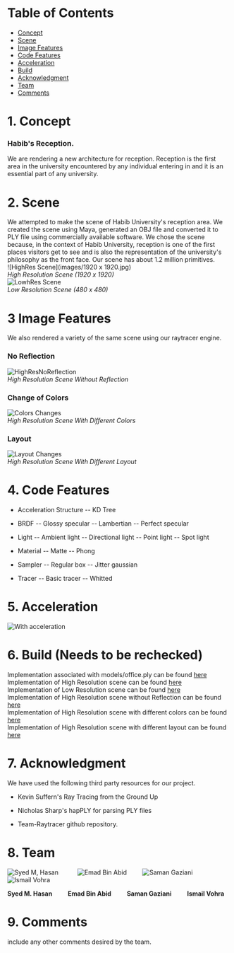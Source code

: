 # Table of Contents
- [Concept](#1-concept)
- [Scene](#2-scene)
- [Image Features](#3-image-features)
- [Code Features](#4-code-features)
- [Acceleration](#5-acceleration)
- [Build](#6-build)
- [Acknowledgment](#7-acknowledgment)
- [Team](#8-team)
- [Comments](#9-comments)

# 1. Concept
### Habib's Reception.

We are rendering a new architecture for reception. Reception is the first area in the university encountered by any individual entering in and it is an essential part of any university. 


# 2. Scene
We attempted to make the scene of Habib University's reception area. We created the scene using Maya, generated an OBJ file and converted it to PLY file using commercially available software. We chose the scene because, in the context of Habib University, reception is one of the first places visitors get to see and is also the representation of the university's philosophy as the front face. Our scene has about 1.2 million primitives. <br>
![HighRes Scene](images/1920 x 1920.jpg) <br>
 _High Resolution Scene (1920 x 1920)_ <br>
 ![LowhRes Scene](images/480x480.jpg)<br>
 _Low Resolution Scene (480 x 480)_ <br>
 
# 3 Image Features
We also rendered a variety of the same scene using our raytracer engine.
### No Reflection
![HighResNoReflection](images/highResWOReflection.jpg) <br>
_High Resolution Scene Without Reflection_ <br>
### Change of Colors
![Colors Changes](images/scenewithdiffcolors.jpg) <br>
_High Resolution Scene With Different Colors_ <br>
### Layout
![Layout Changes](images/scenewithdiffconfig.jpg) <br>
_High Resolution Scene With Different Layout_ <br>


# 4. Code Features 

- Acceleration Structure
	-- KD Tree

- BRDF
	-- Glossy specular
	-- Lambertian
	-- Perfect specular

- Light
	-- Ambient light
	-- Directional light
	-- Point light
	-- Spot light

- Material
	-- Matte
	-- Phong

- Sampler
	-- Regular box
	-- Jitter gaussian

- Tracer
	-- Basic tracer
	-- Whitted

# 5. Acceleration 
![With acceleration](images/scene-1.jpg)

# 6. Build (Needs to be rechecked)
Implementation associated with models/office.ply can be found [here](https://github.com/habib-university/cs440-fall19-proj-ii-the-hungry-ducks/blob/master/src/raytracer/build/buildTest.cpp)<br>
Implementation of High Resolution scene can be found [here](https://github.com/habib-university/cs440-fall19-proj-ii-the-hungry-ducks/blob/master/src/raytracer/build/buildTest.cpp) <br>
Implementation of Low Resolution scene can be found [here](https://github.com/habib-university/cs440-fall19-proj-ii-the-hungry-ducks/blob/master/src/raytracer/build/buildTest.cpp) <br>
Implementation of High Resolution scene without Reflection can be found [here](https://github.com/habib-university/cs440-fall19-proj-ii-the-hungry-ducks/blob/master/src/raytracer/build/buildTest.cpp) <br>
Implementation of High Resolution scene with different colors can be found [here](https://github.com/habib-university/cs440-fall19-proj-ii-the-hungry-ducks/blob/master/src/raytracer/build/buildTest.cpp) <br>
Implementation of High Resolution scene with different layout can be found [here](https://github.com/habib-university/cs440-fall19-proj-ii-the-hungry-ducks/blob/master/src/raytracer/build/buildTest.cpp) <br>


# 7. Acknowledgment 

We have used the following third party resources for our project.
- Kevin Suffern's Ray Tracing from the Ground Up

- Nicholas Sharp's hapPLY for parsing PLY files

- Team-Raytracer github repository. 


# 8. Team 
 ![Syed M, Hasan](images/hasan.png) &nbsp; &nbsp; &nbsp; &nbsp; &nbsp; 
 ![Emad Bin Abid](images/emad.png) &nbsp; &nbsp; &nbsp; &nbsp; 
 ![Saman Gaziani](images/saman.jpeg) &nbsp; &nbsp; &nbsp; &nbsp;
 ![Ismail Vohra](images/ismail1.jpg)
 
**Syed M. Hasan**  &nbsp; &nbsp; &nbsp; &nbsp; **Emad Bin Abid** &nbsp; &nbsp; &nbsp; &nbsp; **Saman Gaziani** &nbsp; &nbsp; &nbsp; &nbsp; **Ismail Vohra**

# 9. Comments 
include any other comments desired by the team.

